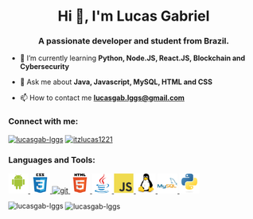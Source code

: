 <h1 align="center">Hi 👋, I'm Lucas Gabriel</h1>
<h3 align="center">A passionate developer and student from Brazil.</h3>

- 🌱 I’m currently learning **Python, Node.JS, React.JS, Blockchain and Cybersecurity**

- 💬 Ask me about **Java, Javascript, MySQL, HTML and CSS**

- 📫 How to contact me **lucasgab.lggs@gmail.com**

<h3 align="left">Connect with me:</h3>
<p align="left">
<a href="https://linkedin.com/in/lucasgab-lggs" target="blank"><img align="center" src="https://cdn.jsdelivr.net/npm/simple-icons@3.0.1/icons/linkedin.svg" alt="lucasgab-lggs" height="30" width="40" /></a>
<a href="https://instagram.com/itzlucas1221" target="blank"><img align="center" src="https://cdn.jsdelivr.net/npm/simple-icons@3.0.1/icons/instagram.svg" alt="itzlucas1221" height="30" width="40" /></a>
</p>

<h3 align="left">Languages and Tools:</h3>
<p align="left"> <a href="https://developer.android.com" target="_blank"> <img src="https://raw.githubusercontent.com/devicons/devicon/master/icons/android/android-original-wordmark.svg" alt="android" width="40" height="40"/> </a> <a href="https://www.w3schools.com/css/" target="_blank"> <img src="https://raw.githubusercontent.com/devicons/devicon/master/icons/css3/css3-original-wordmark.svg" alt="css3" width="40" height="40"/> </a> <a href="https://git-scm.com/" target="_blank"> <img src="https://www.vectorlogo.zone/logos/git-scm/git-scm-icon.svg" alt="git" width="40" height="40"/> </a> <a href="https://www.w3.org/html/" target="_blank"> <img src="https://raw.githubusercontent.com/devicons/devicon/master/icons/html5/html5-original-wordmark.svg" alt="html5" width="40" height="40"/> </a> <a href="https://www.java.com" target="_blank"> <img src="https://raw.githubusercontent.com/devicons/devicon/master/icons/java/java-original.svg" alt="java" width="40" height="40"/> </a> <a href="https://developer.mozilla.org/en-US/docs/Web/JavaScript" target="_blank"> <img src="https://raw.githubusercontent.com/devicons/devicon/master/icons/javascript/javascript-original.svg" alt="javascript" width="40" height="40"/> </a> <a href="https://www.linux.org/" target="_blank"> <img src="https://raw.githubusercontent.com/devicons/devicon/master/icons/linux/linux-original.svg" alt="linux" width="40" height="40"/> </a> <a href="https://www.mysql.com/" target="_blank"> <img src="https://raw.githubusercontent.com/devicons/devicon/master/icons/mysql/mysql-original-wordmark.svg" alt="mysql" width="40" height="40"/> </a> <a href="https://www.python.org" target="_blank"> <img src="https://raw.githubusercontent.com/devicons/devicon/master/icons/python/python-original.svg" alt="python" width="40" height="40"/> </a> </p>

<p><img align="left" src="https://github-readme-stats.vercel.app/api/top-langs?username=lucasgab-lggs&theme=dracula&show_icons=true&locale=en" alt="lucasgab-lggs" /></p>

<p>&nbsp;<img align="center" src="https://github-readme-stats.vercel.app/api?username=lucasgab-lggs&theme=dracula&show_icons=true&locale=en" alt="lucasgab-lggs" /></p>
